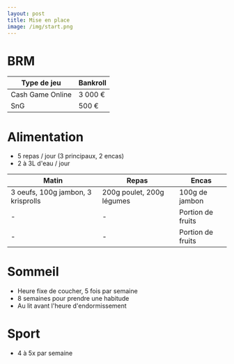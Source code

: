 ```yaml
---
layout: post
title: Mise en place
image: /img/start.png
---
```


# BRM

|Type de jeu|Bankroll|
|-|-|
|Cash Game Online|3 000 €|
|SnG|500 €|

# Alimentation

- 5 repas / jour (3 principaux, 2 encas)
- 2 à 3L d'eau / jour

|Matin|Repas|Encas|
|-|-|-|
|3 oeufs, 100g jambon, 3 krisprolls|200g poulet, 200g légumes|100g de jambon|
|-|-|Portion de fruits|
|-|-|Portion de fruits|

# Sommeil

- Heure fixe de coucher, 5 fois par semaine
- 8 semaines pour prendre une habitude
- Au lit avant l'heure d'endormissement

# Sport

- 4 à 5x par semaine
<!--stackedit_data:
eyJoaXN0b3J5IjpbMTY2Nzk0MTc3OSwtNjU3MTQ4NzIzLC0xNj
cxMzgxNjQ4LDczMDk5ODExNl19
-->